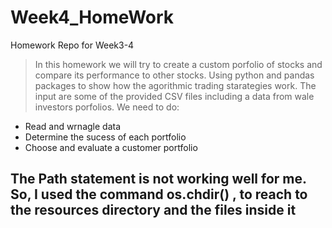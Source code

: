 # Week4_HomeWork
Homework Repo for Week3-4 

> In this homework we will try to create a custom porfolio of stocks and compare its performance to other stocks. Using python and pandas packages to show how 
 the agorithmic trading starategies work.
 The input are some of the provided CSV files including a data from wale investors porfolios. We need to do:
 - Read and wrnagle data
 - Determine the sucess of each portfolio
 - Choose and evaluate a customer portfolio

## The Path statement is not working well for me. So, I used the command os.chdir() , to reach to the resources directory and the files inside it


 

